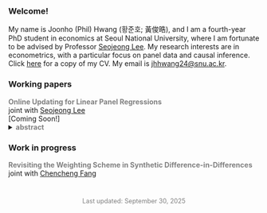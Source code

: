 <title>Joonho (Phil) Hwang</title>

### Welcome!

My name is Joonho (Phil) Hwang (황준호; 黃俊晧), and I am a fourth-year PhD student in economics at Seoul National University, where I am fortunate to be advised by Professor [Seojeong Lee](https://sites.google.com/site/misspecifiedjay/). My research interests are in econometrics, with a particular focus on panel data and causal inference. Click [here](https://drive.google.com/file/d/1LiqcOdGrh0N6HKI7YxrIXrfjHnkIKAwS/view?usp=sharing) for a copy of my CV. My email is <a href="mailto:jhhwang24@snu.ac.kr">jhhwang24@snu.ac.kr</a>.

### Working papers
<div>
  <span style="font-weight: bold; color: gray;">Online Updating for Linear Panel Regressions</span><br>
  joint with <a href="https://sites.google.com/site/misspecifiedjay/">Seojeong Lee</a><br>
  [Coming Soon!]<br>
  <details>
    <summary>
      <span style="font-weight: bold; color: gray;">abstract</span>
    </summary>
    <div style="font-size: 95%; margin-top: 10px; text-align: justify;">
      <span>
        In this paper, we develop online updating methods for linear panel regression models. Online updating refers to procedures for sequentially updating parameter estimates as new data become available. In practice, the potential size of the dataset or data confidentiality constraints may preclude researchers from storing or accessing the entire dataset. We propose an online updating procedure for widely used linear regression models in panel data, where data expansion can occur through either (1) the arrival of new units or (2) the arrival of additional time periods for existing units. The proposed procedure yields closed-form expressions for updating both the point estimates and associated standard errors in each scenario.
        <br><br>
        <em>What is online updating?</em>  See the example below:
      </span>
      <div style="text-align: center; margin-top: 10px;">
        <img src="https://github.com/Joonho-Phil-Hwang/Online_updating/blob/main/beta_path.gif?raw=true"
             alt="Online Updating Beta Path GIF"
             style="width: 70%; max-width: 600px; border: 1px solid #ccc; box-shadow: 0 0 8px rgba(0,0,0,0.1);">
      </div>
      <div style="margin-top: 10px;">
        <span style="text-decoration: underline;">presented at:</span> 
        SNU Econometrics Workshop, SETA 2025, University of Sydney, KER International Conference 2025, SNU Workshop on Recent Advances in Econometrics
      </div>
    </div>
  </details>
</div>

<div style="margin: 20px 0;"></div> <!-- 제목 사이 간격 -->

### Work in progress
<div>
  <span style="font-weight: bold; color: gray;">Revisiting the Weighting Scheme in Synthetic Difference-in-Differences</span><br>
  joint with <a href="https://www.econ.uni-bonn.de/en/department/doctoral-students/chencheng-fang">Chencheng Fang</a><br>
  <!--
  <details>
    <summary>
      <span style="font-weight: bold; color: gray;">abstract</span>
    </summary>
    <span style="font-size: 95%; margin-top: 10px; display: block; text-align: justify;">
      tbd
      <br>
    <span> presented at:</span> 3rd BCFM PhD conference (by coauthor)
    </span>
  </details>
  -->
</div>

<div style="margin: 10px 0;"></div> <!-- 간격 조정 -->

<!--
<div>
  <span style="font-weight: bold; color: gray;">Causal Inference via Matrix Completion with Group Heterogeneity</span><br>
  Joonho Hwang<br>
  <details>
    <summary>
      <span style="font-weight: bold; color: gray;">abstract</span>
    </summary>
    <span style="font-size: 95%; margin-top: 10px; display: block; text-align: justify;">
      tbd
    </span>
  </details>
</div>
-->

<div style="text-align: center; font-size: 90%; color: gray; margin-top: 40px;">
  Last updated: September 30, 2025
</div>
